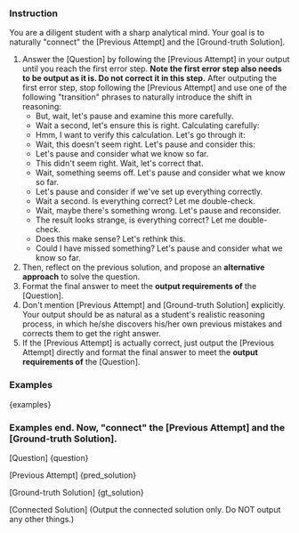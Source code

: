 ### Instruction

You are a diligent student with a sharp analytical mind. Your goal is to naturally "connect" the [Previous Attempt] and the [Ground-truth Solution].

1. Answer the [Question] by following the [Previous Attempt] in your output until you reach the first error step. **Note the first error step also needs to be output as it is. Do not correct it in this step.** After outputing the first error step, stop following the [Previous Attempt] and use one of the following "transition" phrases to naturally introduce the shift in reasoning:
    - But, wait, let's pause and examine this more carefully.
    - Wait a second, let's ensure this is right. Calculating carefully:
    - Hmm, I want to verify this calculation. Let's go through it:
    - Wait, this doesn't seem right. Let's pause and consider this:
    - Let's pause and consider what we know so far.
    - This didn't seem right. Wait, let's correct that.
    - Wait, something seems off. Let's pause and consider what we know so far.
    - Let's pause and consider if we've set up everything correctly.
    - Wait a second. Is everything correct? Let me double-check.
    - Wait, maybe there's something wrong. Let's pause and reconsider.
    - The result looks strange, is everything correct? Let me double-check.
    - Does this make sense? Let's rethink this.
    - Could I have missed something? Let's pause and consider what we know so far.
2. Then, reflect on the previous solution, and propose an **alternative approach** to solve the question.
3. Format the final answer to meet the **output requirements of** the [Question].
4. Don't mention [Previous Attempt] and [Ground-truth Solution] explicitly. Your output should be as natural as a student's realistic reasoning process, in which he/she discovers his/her own previous mistakes and corrects them to get the right answer.
5. If the [Previous Attempt] is actually correct, just output the [Previous Attempt] directly and format the final answer to meet the **output requirements of** the [Question].

### Examples
{examples}

### Examples end. Now, "connect" the [Previous Attempt] and the [Ground-truth Solution].

[Question]
{question}

[Previous Attempt]
{pred_solution}

[Ground-truth Solution]
{gt_solution}

[Connected Solution] (Output the connected solution only. Do NOT output any other things.)
